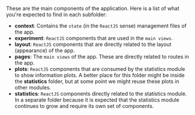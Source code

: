 These are the main components of the application. Here is a list of what you're expected to find in each subfolder:

- **context**: Contains the `state` (in the `ReactJS` sense) management files of the app.
- **experiment**: `ReactJS` components that are used in the `main views`.
- **layout**: `ReactJS` components that are directly related to the layout (appearance) of the app.
- **pages**: The `main views` of the app. These are directly related to routes in the app.
- **plots**: `ReactJS` components that are consumed by the statistics module to show information plots. A better place for this folder might be inside the **statistics** folder, but at some point we might reuse these plots in other modules.
- **statistics**: `ReactJS` components directly related to the statistics module. In a separate folder because it is expected that the statistics module continues to grow and require its own set of components.
